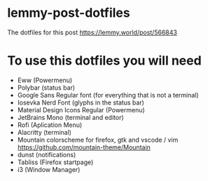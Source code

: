 # lemmy-post-dotfiles
The dotfiles for this post https://lemmy.world/post/566843

# To use this dotfiles you will need
- Eww (Powermenu)
- Polybar (status bar)
- Google Sans Regular font (for everything that is not a terminal)
- Iosevka Nerd Font (glyphs in the status bar)
- Material Design Icons Regular (Powermenu)
- JetBrains Mono (terminal and editor)
- Rofi (Aplication Menu)
- Alacritty (terminal)
- Mountain colorscheme for firefox, gtk and vscode / vim https://github.com/mountain-theme/Mountain
- dunst (notifications)
- Tabliss (Firefox startpage)
- i3 (Window Manager)
